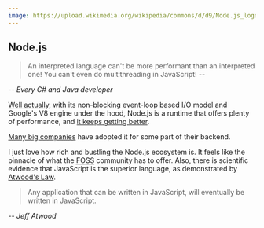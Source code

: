 ```yaml
---
image: https://upload.wikimedia.org/wikipedia/commons/d/d9/Node.js_logo.svg
---
```


## Node.js

> An interpreted language can't be more performant than an interpreted one! You can't even do multithreading in JavaScript! -- 

-- <cite>Every C# and Java developer</cite>

[Well actually](https://i.kym-cdn.com/entries/icons/original/000/021/665/DpQ9YJl.png), with its non-blocking event-loop based I/O model and Google's V8 engine under the hood, Node.js is a runtime that offers plenty of performance, and [it keeps getting better](https://blog.rafaelgss.dev/state-of-nodejs-performance-2023).

[Many big companies](https://relevant.software/blog/big-companies-that-use-node-js-and-why-they-do-that/) have adopted it for some part of their backend.

I just love how rich and bustling the Node.js ecosystem is. It feels like the pinnacle of what the <abbr title="Free open-source software">FOSS</abbr> community has to offer. Also, there is scientific evidence that JavaScript is the superior language, as demonstrated by [Atwood's Law](https://en.wikipedia.org/wiki/Jeff_Atwood#:~:text=In%202007%2C%20Jeff%20Atwood%20made,eventually%20be%20written%20in%20JavaScript.%E2%80%9D).

> Any application that can be written in JavaScript, will eventually be written in JavaScript.

-- <cite>Jeff Atwood</cite>